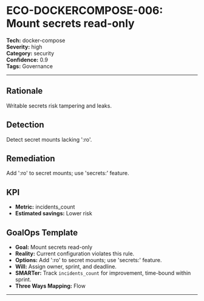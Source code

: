 # ECO-DOCKERCOMPOSE-006: Mount secrets read-only

**Tech:** docker-compose  
**Severity:** high  
**Category:** security  
**Confidence:** 0.9  
**Tags:** Governance

---

## Rationale
Writable secrets risk tampering and leaks.

## Detection
Detect secret mounts lacking ':ro'.

## Remediation
Add ':ro' to secret mounts; use 'secrets:' feature.

## KPI
- **Metric:** incidents_count  
- **Estimated savings:** Lower risk

## GoalOps Template
- **Goal:** Mount secrets read-only  
- **Reality:** Current configuration violates this rule.  
- **Options:** Add ':ro' to secret mounts; use 'secrets:' feature.  
- **Will:** Assign owner, sprint, and deadline.  
- **SMARTer:** Track `incidents_count` for improvement, time-bound within sprint.  
- **Three Ways Mapping:** Flow

---

